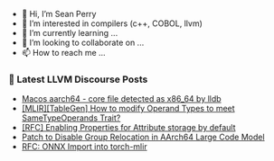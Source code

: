 - 👋 Hi, I’m Sean Perry
- 👀 I’m interested in compilers (c++, COBOL, llvm)
- 🌱 I’m currently learning ...
- 💞️ I’m looking to collaborate on ...
- 📫 How to reach me ...

<!---
s66perry/s66perry is a ✨ special ✨ repository because its `README.md` (this file) appears on your GitHub profile.
You can click the Preview link to take a look at your changes.
--->
### 📕 Latest LLVM Discourse Posts

<!-- DISCOURSE-LLVM:START -->
- [Macos aarch64 - core file detected as x86_64 by lldb](https://discourse.llvm.org/t/macos-aarch64-core-file-detected-as-x86-64-by-lldb/75658#post_2)
- [[MLIR][TableGen] How to modify Operand Types to meet SameTypeOperands Trait?](https://discourse.llvm.org/t/mlir-tablegen-how-to-modify-operand-types-to-meet-sametypeoperands-trait/75597#post_4)
- [[RFC] Enabling Properties for Attribute storage by default](https://discourse.llvm.org/t/rfc-enabling-properties-for-attribute-storage-by-default/72900#post_14)
- [Patch to Disable Group Relocation in AArch64 Large Code Model](https://discourse.llvm.org/t/patch-to-disable-group-relocation-in-aarch64-large-code-model/75666#post_1)
- [RFC: ONNX Import into torch-mlir](https://discourse.llvm.org/t/rfc-onnx-import-into-torch-mlir/75018#post_6)
<!-- DISCOURSE-LLVM:END -->
